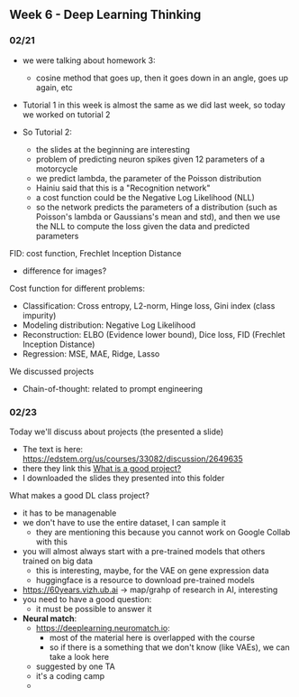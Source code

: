 ## Week 6 - Deep Learning Thinking

### 02/21

* we were talking about homework 3:
  * cosine method that goes up, then it goes down in an angle, goes up again, etc

* Tutorial 1 in this week is almost the same as we did last week, so today we worked on tutorial 2
* So Tutorial 2:
  * the slides at the beginning are interesting
  * problem of predicting neuron spikes given 12 parameters of a motorcycle
  * we predict lambda, the parameter of the Poisson distribution
  * Hainiu said that this is a "Recognition network"
  * a cost function could be the Negative Log Likelihood (NLL)
  * so the network predicts the parameters of a distribution (such as Poisson's lambda or Gaussians's mean and std), and then we use the NLL to compute the loss given the data and predicted parameters

FID: cost function, Frechlet Inception Distance
* difference for images?

Cost function for different problems:
* Classification: Cross entropy, L2-norm, Hinge loss, Gini index (class impurity)
* Modeling distribution: Negative Log Likelihood
* Reconstruction: ELBO (Evidence lower bound), Dice loss, FID (Frechlet Inception Distance)
* Regression: MSE, MAE, Ridge, Lasso

We discussed projects
* Chain-of-thought: related to prompt engineering


### 02/23

Today we'll discuss about projects (the presented a slide)
* The text is here: https://edstem.org/us/courses/33082/discussion/2649635
* there they link this [What is a good project?](https://docs.google.com/presentation/d/1rFfe0P6cZ509FMeflPbFvOvBiBodwxPWb-8hQr9kwPQ/edit?usp=sharing)
* I downloaded the slides they presented into this folder

What makes a good DL class project?
* it has to be managenable
* we don't have to use the entire dataset, I can sample it
  * they are mentioning this because you cannot work on Google Collab with this
* you will almost always start with a pre-trained models that others trained on big data
  * this is interesting, maybe, for the VAE on gene expression data
  * huggingface is a resource to download pre-trained models
* https://60years.vizh.ub.ai -> map/grahp of research in AI, interesting
* you need to have a good question:
  * it must be possible to answer it
* **Neural match**:
  * https://deeplearning.neuromatch.io:
    * most of the material here is overlapped with the course
    * so if there is a something that we don't know (like VAEs), we can take a look here
  * suggested by one TA
  * it's a coding camp
  * 